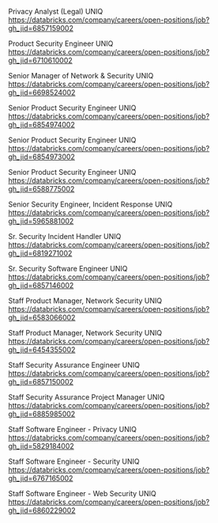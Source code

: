 Privacy Analyst (Legal) UNIQ https://databricks.com/company/careers/open-positions/job?gh_jid=6857159002

Product Security Engineer  UNIQ https://databricks.com/company/careers/open-positions/job?gh_jid=6710610002

Senior Manager of Network & Security UNIQ https://databricks.com/company/careers/open-positions/job?gh_jid=6698524002

Senior Product Security Engineer UNIQ https://databricks.com/company/careers/open-positions/job?gh_jid=6854974002

Senior Product Security Engineer UNIQ https://databricks.com/company/careers/open-positions/job?gh_jid=6854973002

Senior Product Security Engineer UNIQ https://databricks.com/company/careers/open-positions/job?gh_jid=6588775002

Senior Security Engineer, Incident Response UNIQ https://databricks.com/company/careers/open-positions/job?gh_jid=5965881002

Sr. Security Incident Handler UNIQ https://databricks.com/company/careers/open-positions/job?gh_jid=6819271002

Sr. Security Software Engineer UNIQ https://databricks.com/company/careers/open-positions/job?gh_jid=6857146002

Staff Product Manager, Network Security UNIQ https://databricks.com/company/careers/open-positions/job?gh_jid=6583066002

Staff Product Manager, Network Security UNIQ https://databricks.com/company/careers/open-positions/job?gh_jid=6454355002

 Staff Security Assurance Engineer UNIQ https://databricks.com/company/careers/open-positions/job?gh_jid=6857150002

Staff Security Assurance Project Manager UNIQ https://databricks.com/company/careers/open-positions/job?gh_jid=6885985002

Staff Software Engineer - Privacy UNIQ https://databricks.com/company/careers/open-positions/job?gh_jid=5829184002

Staff Software Engineer - Security UNIQ https://databricks.com/company/careers/open-positions/job?gh_jid=6767165002

Staff Software Engineer - Web Security UNIQ https://databricks.com/company/careers/open-positions/job?gh_jid=6860229002

